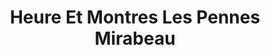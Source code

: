 ---
title: "Heure Et Montres Les Pennes Mirabeau"
url: /les-pennes-mirabeau/heure-et-montres-les-pennes-mirabeau/
shop: Schmuck
---
